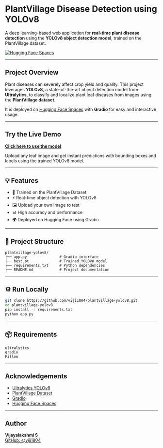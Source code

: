 
# PlantVillage Disease Detection using YOLOv8

A deep learning-based web application for **real-time plant disease detection** using the **YOLOv8 object detection model**, trained on the PlantVillage dataset.

[![Hugging Face Spaces](https://img.shields.io/badge/Live%20Demo-On%20Hugging%20Face-blue?logo=huggingface)](https://viji1804-plantvillage-yolov8.hf.space)

---

##  Project Overview

Plant diseases can severely affect crop yield and quality. This project leverages **YOLOv8**, a state-of-the-art object detection model from **Ultralytics**, to classify and localize plant leaf diseases from images using the **PlantVillage dataset**.

It is deployed on [Hugging Face Spaces](https://huggingface.co/spaces/viji1804/plantvillage-yolov8) with **Gradio** for easy and interactive usage.

---

##  Try the Live Demo

[**Click here to use the model**](https://viji1804-plantvillage-yolov8.hf.space)

Upload any leaf image and get instant predictions with bounding boxes and labels using the trained YOLOv8 model.

---

## 💡 Features

- 🧠 Trained on the PlantVillage Dataset
- ⚡️ Real-time object detection with YOLOv8
- 🖼️ Upload your own image to test
- 📊 High accuracy and performance
- 🌍 Deployed on Hugging Face using Gradio

---

## 📁 Project Structure

```
plantvillage-yolov8/
├── app.py               # Gradio interface
├── best.pt              # Trained YOLOv8 model
├── requirements.txt     # Python dependencies
├── README.md            # Project documentation
```

---

## ⚙️ Run Locally

```bash
git clone https://github.com/viji1804/plantvillage-yolov8.git
cd plantvillage-yolov8
pip install -r requirements.txt
python app.py
```

---



## 📦 Requirements

```
ultralytics
gradio
Pillow
```

---

## Acknowledgements

- [Ultralytics YOLOv8](https://github.com/ultralytics/ultralytics)
- [PlantVillage Dataset](https://www.kaggle.com/datasets/smaranjitghose/plantvillage-dataset)
- [Gradio](https://gradio.app/)
- [Hugging Face Spaces](https://huggingface.co/spaces)

---

## Author

**Vijayalakshmi S**  
[GitHub: @viji1804](https://github.com/viji1804)
